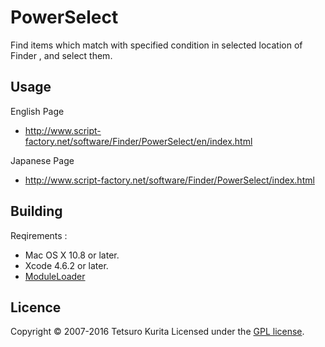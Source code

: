 PowerSelect
===========
Find items which match with specified condition in selected location of Finder , and select them.

## Usage
English Page
* http://www.script-factory.net/software/Finder/PowerSelect/en/index.html

Japanese Page
* http://www.script-factory.net/software/Finder/PowerSelect/index.html

## Building
Reqirements :
* Mac OS X 10.8 or later.
* Xcode 4.6.2 or later.
* [ModuleLoader]

[ModuleLoader]: http://www.script-factory.net/software/OSAX/ModuleLoader/en/index.html

## Licence

Copyright &copy; 2007-2016 Tetsuro Kurita
Licensed under the [GPL license][GPL].
 
[GPL]: http://www.gnu.org/licenses/gpl.html

